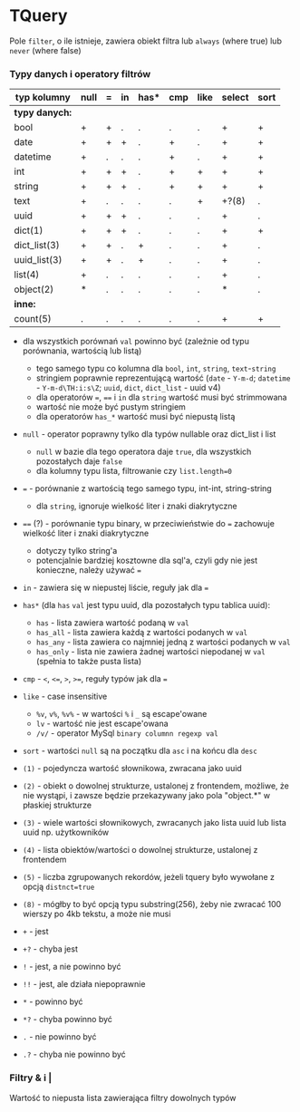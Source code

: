 # TQuery

Pole `filter`, o ile istnieje, zawiera obiekt filtra lub `always` (where true) lub `never` (where false)

### Typy danych i operatory filtrów

| typ kolumny      | null | = | in | has* | cmp | like | select | sort |
|------------------|------|---|----|------|-----|------|--------|------|
| **typy danych:** |
| bool             | +    | + | .  | .    | .   | .    | +      | +    |
| date             | +    | + | +  | .    | +   | .    | +      | +    |
| datetime         | +    | . | .  | .    | +   | .    | +      | +    |
| int              | +    | + | +  | .    | +   | +    | +      | +    |
| string           | +    | + | +  | .    | +   | +    | +      | +    |
| text             | +    | . | .  | .    | .   | +    | +?(8)  | .    |
| uuid             | +    | + | +  | .    | .   | .    | +      | .    |
| dict(1)          | +    | + | +  | .    | .   | .    | +      | +    |
| dict_list(3)     | +    | + | .  | +    | .   | .    | +      | .    |
| uuid_list(3)     | +    | + | .  | +    | .   | .    | +      | .    |
| list(4)          | +    | . | .  | .    | .   | .    | +      | .    |
| object(2)        | *    | . | .  | .    | .   | .    | *      | .    |
| **inne:**        |
| count(5)         | .    | . | .  | .    | .   | .    | +      | +    |

- dla wszystkich porównań `val` powinno być (zależnie od typu porównania, wartością lub listą)
  - tego samego typu co kolumna dla `bool`, `int`, `string`, `text`-`string`
  - stringiem poprawnie reprezentującą wartość (`date` - `Y-m-d`; `datetime` - `Y-m-d\TH:i:s\Z`;
   `uuid`, `dict`, `dict_list` - uuid v4)
  - dla operatorów `=`, `==` i `in` dla `string` wartość musi być strimmowana
  - wartość nie może być pustym stringiem
  - dla operatorów `has_*` wartość musi być niepustą listą
- `null` - operator poprawny tylko dla typów nullable oraz dict_list i list
  - `null` w bazie dla tego operatora daje `true`, dla wszystkich pozostałych daje `false`
  - dla kolumny typu lista, filtrowanie czy `list.length=0`
- `=` - porównanie z wartością tego samego typu, int-int, string-string
  - dla `string`, ignoruje wielkość liter i znaki diakrytyczne
- `==` (?) - porównanie typu binary, w przeciwieństwie do `=` zachowuje wielkość liter i znaki diakrytyczne
  - dotyczy tylko string'a
  - potencjalnie bardziej kosztowne dla sql'a, czyli gdy nie jest konieczne, należy używać `=`
- `in` - zawiera się w niepustej liście, reguły jak dla `=`
- `has*` (dla `has` `val` jest typu uuid, dla pozostałych typu tablica uuid):
  - `has` - lista zawiera wartość podaną w `val`
  - `has_all` - lista zawiera każdą z wartości podanych w `val`
  - `has_any` - lista zawiera co najmniej jedną z wartości podanych w `val`
  - `has_only` - lista nie zawiera żadnej wartości niepodanej w `val` (spełnia to także pusta lista)
- `cmp` - `<`, `<=`, `>`, `>=`, reguły typów jak dla `=`
- `like` - case insensitive
  - `%v`, `v%`, `%v%` - w wartości `%` i `_` są escape'owane
  - `lv` - wartość nie jest escape'owana
  - `/v/` - operator MySql `binary columnn regexp val`
- `sort` - wartości `null` są na początku dla `asc` i na końcu dla `desc`


- `(1)` - pojedyncza wartość słownikowa, zwracana jako uuid
- `(2)` - obiekt o dowolnej strukturze, ustalonej z frontendem, możliwe, że nie wystąpi,
i zawsze będzie przekazywany jako pola "object.*" w płaskiej strukturze
- `(3)` - wiele wartości słownikowych, zwracanych jako lista uuid lub lista uuid np. użytkowników
- `(4)` - lista obiektów/wartości o dowolnej strukturze, ustalonej z frontendem
- `(5)` - liczba zgrupowanych rekordów, jeżeli tquery było wywołane z opcją `distnct=true`
- `(8)` - mógłby to być opcją typu substring(256), żeby nie zwracać 100 wierszy po 4kb tekstu, a może nie musi


- `+` - jest
- `+?` - chyba jest
- `!` - jest, a nie powinno być
- `!!` - jest, ale działa niepoprawnie
- `*` - powinno być
- `*?` - chyba powinno być
- `.` - nie powinno być
- `.?` - chyba nie powinno być

### Filtry &amp; i |

Wartość to niepusta lista zawierająca filtry dowolnych typów
